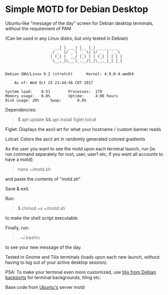 # Simple MOTD for Debian Desktop
Ubuntu-like "message of the day" screen for Debian desktop terminals, without the requirement of PAM

(Can be used in any Linux distro, but only tested in Debian)

                          __| | ___| |__ (_) __ _ _ __  
                         / _` |/ _ \ '_ \| |/ _` | '_ \ 
                        | (_| |  __/ |_) | | (_| | | | |
                         \__,_|\___|_.__/|_|\__,_|_| |_|
                                                        

	Debian GNU/Linux 9.2 (stretch) 		Kernel: 4.9.0-4-amd64

		As of: Wed Oct 25 21:44:56 CDT 2017

	System load:	0.51		Processes:	179
	Memory usage:	0.0%		Uptime:		4:00 hours
	Disk usage:	20%		Swap:		0.0%


Dependencies:
> $ apt update && apt install figlet lolcat

Figlet: Displays the ascii art for what your hostname / custom banner reads

Lolcat: Colors the ascii art in randomly generated colored gradients

As the user you want to see the motd upon each terminal launch, run [ie. run command separately for root, user, user1 etc; if you want all accounts to have a motd]:
> nano ~/motd.sh

and paste the contents of "motd.sh"

Save & exit.

Run:
> $ chmod +x ~/motd.sh

to make the shell script executable.

Finally, run:
> . ~/.bashrc

to see your new message of the day.

Tested in Gnome and Tilix terminals (loads upon each new launch, without having to log out of your active desktop session).

PSA: To make your terminal even more customized, use [tilix from Debian backports](https://packages.debian.org/sid/tilix) for terminal backgrounds, tiling etc.

Base code from [Ubuntu's](https://ubuntu.com) server motd
